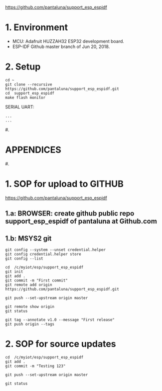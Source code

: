 https://github.com/pantaluna/support_esp_espidf

# 1. Environment
- MCU: Adafruit HUZZAH32 ESP32 development board.
- ESP-IDF Github master branch of Jun 20, 2018.

# 2. Setup
```
cd ~
git clone --recursive https://github.com/pantaluna/support_esp_espidf.git
cd  support_esp_espidf
make flash monitor
```

SERIAL UART:

```
...
...
```

#.
# APPENDICES
#.


# 1. SOP for upload to GITHUB
https://github.com/pantaluna/support_esp_espidf

## 1.a: BROWSER: create github public repo support_esp_espidf of pantaluna at Github.com

## 1.b: MSYS2 git
```
git config --system --unset credential.helper
git config credential.helper store
git config --list

cd  /c/myiot/esp/support_esp_espidf
git init
git add .
git commit -m "First commit"
git remote add origin https://github.com/pantaluna/support_esp_espidf.git

git push --set-upstream origin master

git remote show origin
git status

git tag --annotate v1.0 --message "First release"
git push origin --tags

```

# 2. SOP for source updates
```
cd  /c/myiot/esp/support_esp_espidf
git add .
git commit -m "Testing 123"

git push --set-upstream origin master

git status
```

